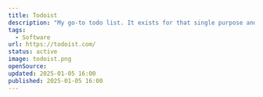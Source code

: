 ```yaml
---
title: Todoist
description: "My go-to todo list. It exists for that single purpose and doesn't try to be more. I have a pro subscription. I use it at work and for private tasks."
tags:
  - Software
url: https://todoist.com/
status: active
image: todoist.png
openSource:
updated: 2025-01-05 16:00
published: 2025-01-05 16:00
---
```

